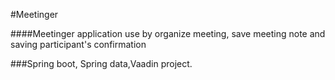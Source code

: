 #Meetinger

####Meetinger application use by organize meeting, save meeting note and saving participant's confirmation

###Spring boot, Spring data,Vaadin project.

 
